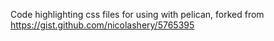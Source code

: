 Code highlighting css files for using with pelican, forked from https://gist.github.com/nicolashery/5765395
